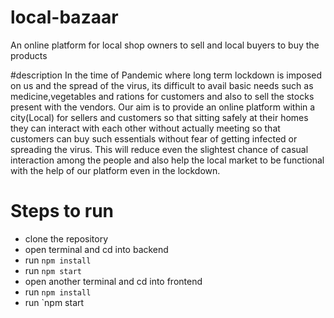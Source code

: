 # local-bazaar

An online platform for local shop owners to sell and local buyers to buy the products

#description
In the time of Pandemic where long term lockdown is imposed on us and the spread of the virus, its difficult to avail basic needs such as medicine,vegetables and rations for customers and also to sell the stocks present with the vendors.
Our aim is to provide an online platform within a city(Local) for sellers and customers so that sitting safely at their homes they can interact with each other without actually meeting so that customers can buy such essentials without fear of getting infected or spreading the virus.
This will reduce even the slightest chance of casual interaction among the people and also help the local market to be functional with the help of our platform even in the lockdown.


# Steps to run
- clone the repository
- open terminal and cd into backend
- run `npm install`
- run `npm start`
- open another terminal and cd into frontend 
- run `npm install`
- run `npm start
